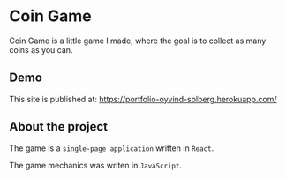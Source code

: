# Coin Game

Coin Game is a little game I made, where the goal is to collect as many coins as you can.

## Demo

This site is published at: https://portfolio-oyvind-solberg.herokuapp.com/

## About the project

The game is a `single-page application` written in `React`.

The game mechanics was writen in `JavaScript`.
